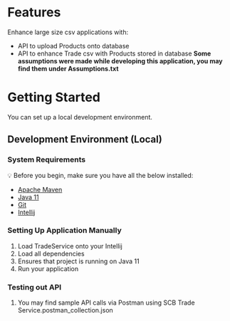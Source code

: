 # Features

Enhance large size csv applications with:

- API to upload Products onto database
- API to enhance Trade csv with Products stored in database
**Some assumptions were made while developing this application, you may find them under Assumptions.txt**

# Getting Started

You can set up a local development environment.

## Development Environment (Local)

### System Requirements

:bulb: Before you begin, make sure you have all the below installed:

- [Apache Maven](https://maven.apache.org/download.cgi)
- [Java 11](https://openjdk.org/install/)
- [Git](https://git-scm.com/book/en/v2/Getting-Started-Installing-Git/)
- [Intellij](https://www.jetbrains.com/idea/download/)

### Setting Up Application Manually

1. Load TradeService onto your Intellij
2. Load all dependencies
3. Ensures that project is running on Java 11
4. Run your application

### Testing out API

1. You may find sample API calls via Postman using SCB Trade Service.postman_collection.json
